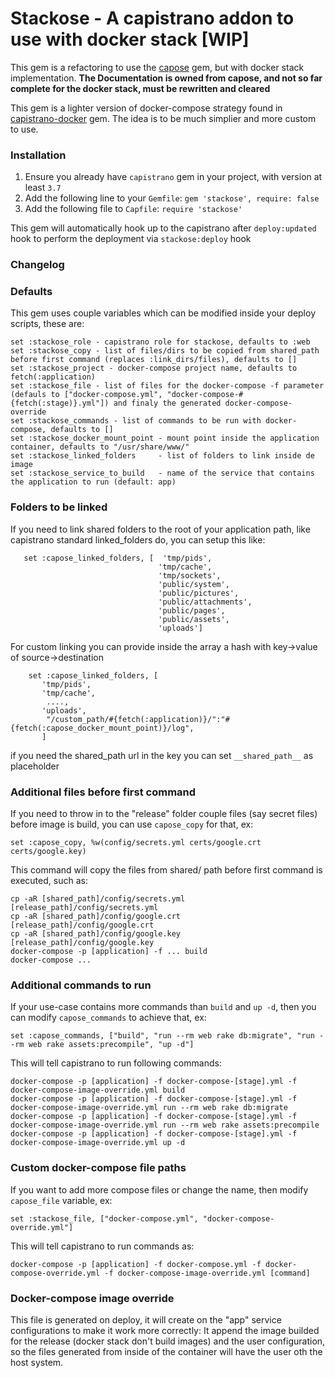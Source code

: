 # Stackose - A capistrano addon to use with docker stack [WIP]

This gem is a refactoring to use the [capose](https://github.com/netguru/capose) gem, but with docker stack implementation.
**The Documentation is owned from capose, and not so far complete for the docker stack, must be rewritten and cleared**

This gem is a lighter version of docker-compose strategy found in [capistrano-docker](https://github.com/netguru/capistrano-docker) gem. 
The idea is to be much simplier and more custom to use.


### Installation

  1. Ensure you already have `capistrano` gem in your project, with version at least `3.7`
  2. Add the following line to your `Gemfile`: `gem 'stackose', require: false`
  3. Add the following file to `Capfile`: `require 'stackose'`

This gem will automatically hook up to the capistrano after `deploy:updated` hook to perform the deployment via `stackose:deploy` hook

### Changelog


### Defaults

This gem uses couple variables which can be modified inside your deploy scripts, these are:

    set :stackose_role - capistrano role for stackose, defaults to :web
    set :stackose_copy - list of files/dirs to be copied from shared_path before first command (replaces :link_dirs/files), defaults to []
    set :stackose_project - docker-compose project name, defaults to fetch(:application)
    set :stackose_file - list of files for the docker-compose -f parameter (defauls to ["docker-compose.yml", "docker-compose-#{fetch(:stage)}.yml"]) and finaly the generated docker-compose-override
    set :stackose_commands - list of commands to be run with docker-compose, defaults to []
    set :stackose_docker_mount_point - mount point inside the application container, defaults to "/usr/share/www/"
    set :stackose_linked_folders     - list of folders to link inside de image 
    set :stackose_service_to_build   - name of the service that contains the application to run (default: app)

### Folders to be linked
If you need to link shared folders to the root of your application path, like capistrano standard linked_folders do,
you can setup this like:

       set :capose_linked_folders, [  'tmp/pids',
                                     'tmp/cache',
                                     'tmp/sockets',
                                     'public/system',
                                     'public/pictures',
                                     'public/attachments',
                                     'public/pages',
                                     'public/assets',
                                     'uploads']
       
For custom linking you can provide inside the array a hash with key->value of source->destination

        set :capose_linked_folders, [
           'tmp/pids',
           'tmp/cache',
            ....,
           'uploads',
            "/custom_path/#{fetch(:application)}/":"#{fetch(:capose_docker_mount_point)}/log",
           ]
           
if you need the shared_path url in the key you can set `__shared_path__` as placeholder           
        


### Additional files before first command
If you need to throw in to the "release" folder couple files (say secret files) before image is build, you can use `capose_copy` for that, ex:

    set :capose_copy, %w(config/secrets.yml certs/google.crt certs/google.key)

This command will copy the files from shared/ path before first command is executed, such as:

    cp -aR [shared_path]/config/secrets.yml [release_path]/config/secrets.yml
    cp -aR [shared_path]/config/google.crt [release_path]/config/google.crt
    cp -aR [shared_path]/config/google.key [release_path]/config/google.key
    docker-compose -p [application] -f ... build
    docker-compose ...

### Additional commands to run
If your use-case contains more commands than `build` and `up -d`, then you can modify `capose_commands` to achieve that, ex:

    set :capose_commands, ["build", "run --rm web rake db:migrate", "run --rm web rake assets:precompile", "up -d"]

This will tell capistrano to run following commands:

    docker-compose -p [application] -f docker-compose-[stage].yml -f docker-compose-image-override.yml build
    docker-compose -p [application] -f docker-compose-[stage].yml -f docker-compose-image-override.yml run --rm web rake db:migrate
    docker-compose -p [application] -f docker-compose-[stage].yml -f docker-compose-image-override.yml run --rm web rake assets:precompile
    docker-compose -p [application] -f docker-compose-[stage].yml -f docker-compose-image-override.yml up -d

### Custom docker-compose file paths

If you want to add more compose files or change the name, then modify `capose_file` variable, ex:

    set :stackose_file, ["docker-compose.yml", "docker-compose-override.yml"]

This will tell capistrano to run commands as:

    docker-compose -p [application] -f docker-compose.yml -f docker-compose-override.yml -f docker-compose-image-override.yml [command]

### Docker-compose image override
  
This file is generated on deploy, it will create on the "app" service configurations to make it work more correctly:
It append the image builded for the release (docker stack don't build images) and the user configuration, so the files generated
from inside of the container will have the user oth the host system.